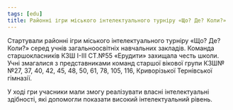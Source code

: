 ```yaml
---
tags: [edu]
title: Районні ігри міського інтелектуального турніру «Що? Де? Коли?»
---
```


Стартували районні ігри міського інтелектуального турніру «Що? Де? Коли?» серед учнів загальноосвітніх навчальних закладів. Команда старшокласників КЗШ І-ІІІ СТ.№55 «Ерудити» захищала честь школи. Учні змагалися з представниками команд старшої вікової групи КЗШ№ №27, 37, 40, 42, 45, 48, 50, 61, 78, 105, 116, Криворізької Тернівської гімназії.

У ході гри учасники мали змогу реалізувати власні інтелектуальні здібності, які допомогли показати високий інтелектуальний рівень.

<slideshow id="72157661203679408"></slideshow>
